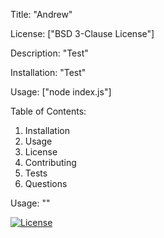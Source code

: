 Title:
"Andrew"

License:
["BSD 3-Clause License"]

Description:
"Test"

Installation:
"Test"

Usage:
["node index.js"]

Table of Contents:
1. Installation
2. Usage
3. License
4. Contributing
5. Tests
6. Questions

Usage:
""

[![License](https://img.shields.io/badge/License-BSD%203--Clause-blue.svg)](https://opensource.org/licenses/BSD-3-Clause)